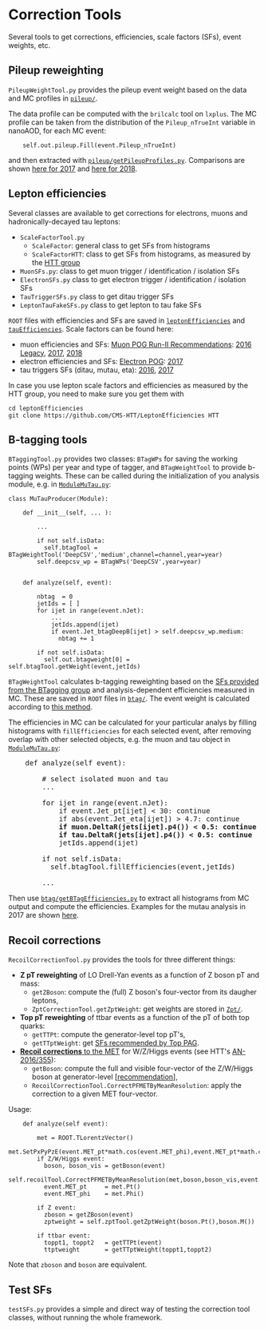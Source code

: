# Correction Tools
Several tools to get corrections, efficiencies, scale factors (SFs), event weights, etc.



## Pileup reweighting

`PileupWeightTool.py` provides the pileup event weight based on the data and MC profiles in [`pileup/`](https://github.com/IzaakWN/NanoTreeProducer/tree/master/CorrectionTools/pileup).

The data profile can be computed with the `brilcalc` tool on `lxplus`.
The MC profile can be taken from the distribution of the `Pileup_nTrueInt` variable in nanoAOD, for each MC event:
```
    self.out.pileup.Fill(event.Pileup_nTrueInt)
```
and then extracted with [`pileup/getPileupProfiles.py`](https://github.com/IzaakWN/NanoTreeProducer/blob/master/CorrectionTools/pileup/getPileupProfiles.py). Comparisons are shown [here for 2017](https://ineuteli.web.cern.ch/ineuteli/pileup/2017/) and [here for 2018](https://ineuteli.web.cern.ch/ineuteli/pileup/2018/).



## Lepton efficiencies

Several classes are available to get corrections for electrons, muons and hadronically-decayed tau leptons:

* `ScaleFactorTool.py`
  * `ScaleFactor`: general class to get SFs from histograms
  * `ScaleFactorHTT`: class to get SFs from histograms, as measured by the [HTT group](https://github.com/CMS-HTT/LeptonEfficiencies)
* `MuonSFs.py`: class to get muon trigger / identification / isolation SFs
* `ElectronSFs.py` class to get electron trigger / identification / isolation SFs
* `TauTriggerSFs.py` class to get ditau trigger SFs
* `LeptonTauFakeSFs.py` class to get lepton to tau fake SFs

`ROOT` files with efficiencies and SFs are saved in [`leptonEfficiencies`](https://github.com/IzaakWN/NanoTreeProducer/blob/master/CorrectionTools/leptonEfficiencies) and [`tauEfficiencies`](https://github.com/IzaakWN/NanoTreeProducer/blob/master/CorrectionTools/tauEfficiencies). 
Scale factors can be found here:
* muon efficiencies and SFs: [Muon POG Run-II Recommendations](https://twiki.cern.ch/twiki/bin/view/CMS/MuonReferenceSelectionAndCalibrationsRun2): [2016 Legacy](https://twiki.cern.ch/twiki/bin/view/CMS/MuonReferenceEffs2016LegacyRereco), [2017](https://twiki.cern.ch/twiki/bin/view/CMS/MuonReferenceEffs2017), [2018](https://twiki.cern.ch/twiki/bin/view/CMS/MuonReferenceEffs2018)
* electron efficiencies and SFs: [Electron POG](https://twiki.cern.ch/twiki/bin/view/CMS/EgammaIDRecipesRun2): [2017](https://twiki.cern.ch/twiki/bin/view/CMS/Egamma2017DataRecommendations)
* tau triggers SFs (ditau, mutau, eta): [2016](https://github.com/rmanzoni/triggerSF/tree/moriond17), [2017](https://github.com/truggles/TauTriggerSFs/tree/final_2017_MCv2)

In case you use lepton scale factors and efficiencies as measured by the HTT group, you need to make sure you get them with
```
cd leptonEfficiencies
git clone https://github.com/CMS-HTT/LeptonEfficiencies HTT
```


## B-tagging tools

`BTaggingTool.py` provides two classes: `BTagWPs` for saving the working points (WPs) per year and type of tagger, and `BTagWeightTool` to provide b-tagging weights. These can be called during the initialization of you analysis module, e.g. in [`ModuleMuTau.py`](https://github.com/IzaakWN/NanoTreeProducer/blob/master/modules/ModuleMuTau.py):
```
class MuTauProducer(Module):
    
    def __init__(self, ... ):
        
        ...
        
        if not self.isData:
          self.btagTool = BTagWeightTool('DeepCSV','medium',channel=channel,year=year)
        self.deepcsv_wp = BTagWPs('DeepCSV',year=year)
        
    
    def analyze(self, event):
        
        nbtag  = 0
        jetIds = [ ]
        for ijet in range(event.nJet):
            ...
            jetIds.append(ijet)
            if event.Jet_btagDeepB[ijet] > self.deepcsv_wp.medium:
              nbtag += 1
        
        if not self.isData:
          self.out.btagweight[0] = self.btagTool.getWeight(event,jetIds)
```

`BTagWeightTool` calculates b-tagging reweighting based on the [SFs provided from the BTagging group](https://twiki.cern.ch/twiki/bin/viewauth/CMS/BtagRecommendation#Recommendation_for_13_TeV_Data) and analysis-dependent efficiencies measured in MC. These are saved in `ROOT` files in [`btag/`](https://github.com/IzaakWN/NanoTreeProducer/tree/master/CorrectionTools/btag).
The event weight is calculated according to [this method](https://twiki.cern.ch/twiki/bin/viewauth/CMS/BTagSFMethods#1a_Event_reweighting_using_scale).

The efficiencies in MC can be calculated for your particular analys by filling histograms with `fillEfficiencies` for each selected event, after removing overlap with other selected objects, e.g. the muon and tau object in [`ModuleMuTau.py`](https://github.com/IzaakWN/NanoTreeProducer/blob/master/modules/ModuleMuTau.py):
<pre>
    def analyze(self event):
    
        # select isolated muon and tau
        ...
        
        for ijet in range(event.nJet):
            if event.Jet_pt[ijet] < 30: continue
            if abs(event.Jet_eta[ijet]) > 4.7: continue
            <b>if muon.DeltaR(jets[ijet].p4()) < 0.5: continue
            if tau.DeltaR(jets[ijet].p4()) < 0.5: continue</b>
            jetIds.append(ijet)
        
        if not self.isData:
          self.btagTool.fillEfficiencies(event,jetIds)
        
        ...
</pre>
Then use [`btag/getBTagEfficiencies.py`](https://github.com/IzaakWN/NanoTreeProducer/blob/master/CorrectionTools/btag/getBTagEfficiencies.py) to extract all histograms from MC output and compute the efficiencies. Examples for the mutau analysis in 2017 are shown [here](https://ineuteli.web.cern.ch/ineuteli/btag/2017/).



## Recoil corrections

`RecoilCorrectionTool.py` provides the tools for three different things:
* **Z pT reweighting** of LO Drell-Yan events as a function of Z boson pT and mass:
  * `getZBoson`: compute the (full) Z boson's four-vector from its daugher leptons,
  * `ZptCorrectionTool.getZptWeight`: get weights are stored in [`Zpt/`](https://github.com/IzaakWN/NanoTreeProducer/tree/master/CorrectionTools/Zpt).
* **Top pT reweighting** of ttbar events as a function of the pT of both top quarks:
  * `getTTPt`: compute the generator-level top pT's,
  * `getTTptWeight`: get [SFs recommended by Top PAG](https://twiki.cern.ch/twiki/bin/view/CMS/TopPtReweighting).
* [**Recoil corrections** to the MET](https://github.com/CMS-HTT/RecoilCorrections/blob/master/instructions.txt) for W/Z/Higgs events (see HTT's [AN-2016/355](http://cms.cern.ch/iCMS/user/noteinfo?cmsnoteid=CMS%20AN-2016/355)):
  * `getBoson`: compute the full and visible four-vector of the Z/W/Higgs boson at generator-level [[recommendation](https://twiki.cern.ch/twiki/bin/viewauth/CMS/HiggsToTauTauWorking2016#Recoil_corrections)],
  * `RecoilCorrectionTool.CorrectPFMETByMeanResolution`: apply the correction to a given MET four-vector.

Usage:
```
    def analyze(self event):
        
        met = ROOT.TLorentzVector()
        met.SetPxPyPzE(event.MET_pt*math.cos(event.MET_phi),event.MET_pt*math.cos(event.MET_phi),0,event.MET_pt)
        if Z/W/Higgs event:
          boson, boson_vis = getBoson(event)
          self.recoilTool.CorrectPFMETByMeanResolution(met,boson,boson_vis,event.nJet)
          event.MET_pt     = met.Pt()
          event.MET_phi    = met.Phi()
        
        if Z event:
          zboson = getZBoson(event)
          zptweight = self.zptTool.getZptWeight(boson.Pt(),boson.M())          
        
        if ttbar event:
          toppt1, toppt2   = getTTPt(event)
          ttptweight       = getTTptWeight(toppt1,toppt2)
```
Note that `zboson` and `boson` are equivalent.


## Test SFs

`testSFs.py` provides a simple and direct way of testing the correction tool classes, without running the whole framework.


